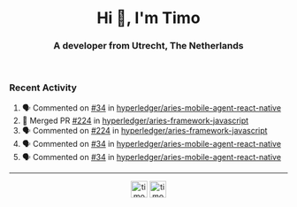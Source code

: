 <h1 align="center">Hi 👋, I'm Timo</h1>
<h3 align="center">A developer from Utrecht, The Netherlands</h3>
<br/>
<!-- https://github.com/rahuldkjain/github-profile-readme-generator --!>

<!--  <p align="left"><img src="https://github-readme-stats.vercel.app/api?username=timoglastra&show_icons=true&count_private=true&" alt="timoglastra" /></p> --!>

<!--
Github language stats
<p align="left"><img src="https://github-readme-stats.vercel.app/api/top-langs/?username=timoglastra&layout=compact" alt="timoglastra" /><p>
-->

<!-- Codestats language stats -->
<!-- <p align="left"><img src="https://codestats-readme.vercel.app/api/top-langs/?username=timoglastra&layout=compact&language_count=12" alt="timoglastra" /><p>    --!>
  
<h3>Recent Activity</h3>

<!--START_SECTION:activity-->
1. 🗣 Commented on [#34](https://github.com/hyperledger/aries-mobile-agent-react-native/issues/34) in [hyperledger/aries-mobile-agent-react-native](https://github.com/hyperledger/aries-mobile-agent-react-native)
2. 🎉 Merged PR [#224](https://github.com/hyperledger/aries-framework-javascript/pull/224) in [hyperledger/aries-framework-javascript](https://github.com/hyperledger/aries-framework-javascript)
3. 🗣 Commented on [#224](https://github.com/hyperledger/aries-framework-javascript/issues/224) in [hyperledger/aries-framework-javascript](https://github.com/hyperledger/aries-framework-javascript)
4. 🗣 Commented on [#34](https://github.com/hyperledger/aries-mobile-agent-react-native/issues/34) in [hyperledger/aries-mobile-agent-react-native](https://github.com/hyperledger/aries-mobile-agent-react-native)
5. 🗣 Commented on [#34](https://github.com/hyperledger/aries-mobile-agent-react-native/issues/34) in [hyperledger/aries-mobile-agent-react-native](https://github.com/hyperledger/aries-mobile-agent-react-native)
<!--END_SECTION:activity-->

---

<p align="center">
<a href="https://twitter.com/timoglastra" target="blank"><img align="center" src="https://cdn.jsdelivr.net/npm/simple-icons@3.0.1/icons/twitter.svg" alt="timoglastra" height="30" width="30" /></a>
<a href="https://linkedin.com/in/timoglastra" target="blank"><img align="center" src="https://cdn.jsdelivr.net/npm/simple-icons@3.0.1/icons/linkedin.svg" alt="timoglastra" height="30" width="30" /></a>
</p>



